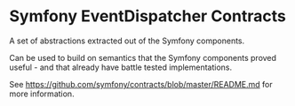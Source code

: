 Symfony EventDispatcher Contracts
=================================

A set of abstractions extracted out of the Symfony components.

Can be used to build on semantics that the Symfony components proved useful - and that already have battle tested
implementations.

See https://github.com/symfony/contracts/blob/master/README.md for more information.
